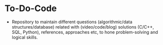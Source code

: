 # To-Do-Code
- Repository to maintain different questions (algorithmic/data structures/database) related with (video/code/blog) solutions (C/C++, SQL, Python), references, approaches etc, to hone problem-solving and logical skills.
